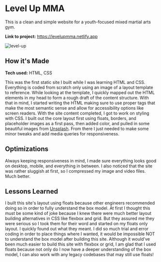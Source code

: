 # Level Up MMA
This is a clean and simple website for a youth-focused mixed martial arts gym.

**Link to project:** https://levelupmma.netlify.app

![level-up](https://user-images.githubusercontent.com/106822556/178162756-596b40f9-1a9d-4273-9031-ba6a728d7b9d.png)

## How it's Made
**Tech used:** HTML, CSS

This was the first static site I built while I was learning HTML and CSS. Everything is coded from scratch only using an image of a layout template to reference. While looking at the template, I quickly mapped out the HTML elements in my head to form a rough draft of the content structure. With that in mind, I started writing the HTML making sure to use proper tags that make the most semantic sense and allow for accessibility options like screen readers. With the site content completed, I got to work on styling with CSS. I built out the core layout first using floats, borders, and placeholder images as a first pass, then added color, and pulled in some beautiful images from [Unsplash](https://unsplash.com). From there I just needed to make some minor tweaks and add media queries for responsiveness.

## Optimizations
Always keeping responsiveness in mind, I made sure everything looks good on desktop, mobile, and everything in between. I also noticed that the site was rather sluggish at first, so I compressed my image and video files. Much better.

## Lessons Learned
I built this site's layout using floats because other engineers recommended doing so in order to fully understand the box model. At first I thought this must be some kind of joke because I knew there were much better layout building alternatives in CSS like flexbox and grid. But they assured me they were serious so I took them for their word and started on my floats only layout. I quickly found out what they meant. I did so much trial and error coding in order to place things where I wanted, it would be impossible NOT to understand the box model after building this site. Although it would've been much easier to build this site with flexbox or grid, I am glad that I used floats because not only do I now have a deeper understanding of the box model, I can also work with any legacy codebases that may still use floats!
